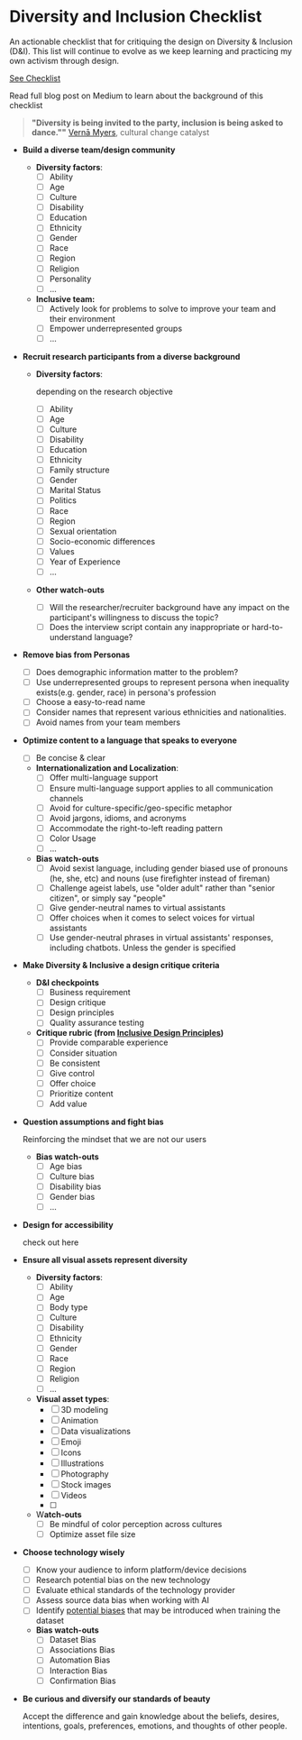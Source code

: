 # Diversity and Inclusion Checklist
An actionable checklist that for critiquing the design on Diversity & Inclusion (D&I). This list will continue to evolve as we keep learning and practicing my own activism through design.

[See Checklist](https://xindeling.github.io/Diversity-and-Inclusion-Checklist/)

Read full blog post on Medium to learn about the background of this checklist

> **"Diversity is being invited to the party, inclusion is being asked to dance.""**
> [Vernā Myers](https://www.vernamyers.com/about-verna/), cultural change catalyst

- **Build a diverse team/design community**
    - **Diversity factors**:
        - [ ]  Ability
        - [ ]  Age
        - [ ]  Culture
        - [ ]  Disability
        - [ ]  Education
        - [ ]  Ethnicity
        - [ ]  Gender
        - [ ]  Race
        - [ ]  Region
        - [ ]  Religion
        - [ ]  Personality
        - [ ]  ...
    - **Inclusive team:**
        - [ ]  Actively look for problems to solve to improve your team and their environment
        - [ ]  Empower underrepresented groups
        - [ ]  ...
- **Recruit research participants from a diverse background**
    - **Diversity factors**:

        depending on the research objective

        - [ ]  Ability
        - [ ]  Age
        - [ ]  Culture
        - [ ]  Disability
        - [ ]  Education
        - [ ]  Ethnicity
        - [ ]  Family structure
        - [ ]  Gender
        - [ ]  Marital Status
        - [ ]  Politics
        - [ ]  Race
        - [ ]  Region
        - [ ]  Sexual orientation
        - [ ]  Socio-economic differences
        - [ ]  Values
        - [ ]  Year of Experience
        - [ ]  ...
    - **Other watch-outs**
        - [ ]  Will the researcher/recruiter background have any impact on the participant's willingness to discuss the topic?
        - [ ]  Does the interview script contain any inappropriate or hard-to-understand language?
- **Remove bias from Personas**
    - [ ]  Does demographic information matter to the problem?
    - [ ]  Use underrepresented groups to represent persona when inequality exists(e.g. gender, race) in persona's profession
    - [ ]  Choose a easy-to-read name
    - [ ]  Consider names that represent various ethnicities and nationalities.
    - [ ]  Avoid names from your team members
- **Optimize content to a language that speaks to everyone**
    - [ ]  Be concise & clear
    - **Internationalization and Localization**:
        - [ ]  Offer multi-language support
        - [ ]  Ensure multi-language support applies to all communication channels
        - [ ]  Avoid for culture-specific/geo-specific metaphor
        - [ ]  Avoid jargons, idioms, and acronyms
        - [ ]  Accommodate the right-to-left reading pattern
        - [ ]  Color Usage
        - [ ]  ...
    - **Bias watch-outs**
        - [ ]  Avoid sexist language, including gender biased use of pronouns (he, she, etc) and nouns (use firefighter instead of fireman)
        - [ ]  Challenge ageist labels, use "older adult" rather than "senior citizen", or simply say "people"
        - [ ]  Give gender-neutral names to virtual assistants
        - [ ]  Offer choices when it comes to select voices for virtual assistants
        - [ ]  Use gender-neutral phrases in virtual assistants' responses, including chatbots. Unless the gender is specified
- **Make Diversity & Inclusive a design critique criteria**
    - **D&I checkpoints**
        - [ ]  Business requirement
        - [ ]  Design critique
        - [ ]  Design principles
        - [ ]  Quality assurance testing
    - **Critique rubric (**from [Inclusive Design Principles](https://inclusivedesignprinciples.org/)**)**
        - [ ]  Provide comparable experience
        - [ ]  Consider situation
        - [ ]  Be consistent
        - [ ]  Give control
        - [ ]  Offer choice
        - [ ]  Prioritize content
        - [ ]  Add value

- **Question assumptions and fight bias**

    Reinforcing the mindset that we are not our users

    - **Bias watch-outs**
        - [ ]  Age bias
        - [ ]  Culture bias
        - [ ]  Disability bias
        - [ ]  Gender bias
        - [ ]  ...
- **Design for accessibility**

    check out here

- **Ensure all visual assets represent diversity**
    - **Diversity factors**:
        - [ ]  Ability
        - [ ]  Age
        - [ ]  Body type
        - [ ]  Culture
        - [ ]  Disability
        - [ ]  Ethnicity
        - [ ]  Gender
        - [ ]  Race
        - [ ]  Region
        - [ ]  Religion
        - [ ]  ...
    - **Visual asset types**:
        - [ ]  3D modeling
        - [ ]  Animation
        - [ ]  Data visualizations
        - [ ]  Emoji
        - [ ]  Icons
        - [ ]  Illustrations
        - [ ]  Photography
        - [ ]  Stock images
        - [ ]  Videos
        - [ ]  
    - W**atch-outs**
        - [ ]  Be mindful of color perception across cultures
        - [ ]  Optimize asset file size
- **Choose technology wisely**
    - [ ]  Know your audience to inform platform/device decisions
    - [ ]  Research potential bias on the new technology
    - [ ]  Evaluate ethical standards of the technology provider
    - [ ]  Assess source data bias when working with AI
    - [ ]  Identify [potential biases](https://msdesignstorage.blob.core.windows.net/microsoftdesign/inclusive/InclusiveDesign_InclusiveAI.pdf) that may be introduced when training the dataset
    - **Bias watch-outs**
        - [ ]  Dataset Bias
        - [ ]  Associations Bias
        - [ ]  Automation Bias
        - [ ]  Interaction Bias
        - [ ]  Confirmation Bias
- **Be curious and diversify our standards of beauty**

    Accept the difference and gain knowledge about the beliefs, desires, intentions, goals, preferences, emotions, and thoughts of other people.
